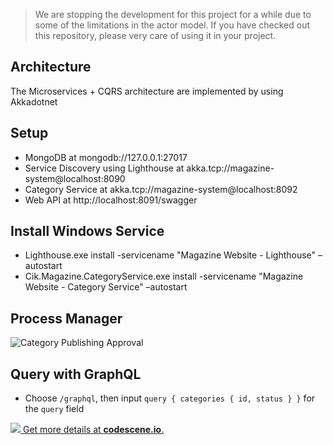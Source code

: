 > We are stopping the development for this project for a while due to some of the limitations in the actor model. If you have checked out this repository, please very care of using it in your project.

## Architecture
The Microservices + CQRS architecture are implemented by using Akkadotnet 
## Setup
- MongoDB at mongodb://127.0.0.1:27017
- Service Discovery using Lighthouse at akka.tcp://magazine-system@localhost:8090
- Category Service at akka.tcp://magazine-system@localhost:8092
- Web API at http://localhost:8091/swagger

## Install Windows Service
- Lighthouse.exe install -servicename "Magazine Website - Lighthouse" –autostart
- Cik.Magazine.CategoryService.exe install -servicename "Magazine Website - Category Service" –autostart

## Process Manager
![Category Publishing Approval](https://raw.githubusercontent.com/thangchung/magazine-website-akka/master/docs/CategoryPublishingApprovalFlow.png "Category Publishing Approval")

## Query with GraphQL
- Choose `/graphql`, then input `query { categories { id, status } }` for the `query` field

[![](https://codescene.io/projects/786/status.svg) Get more details at **codescene.io**.](https://codescene.io/projects/786/jobs/latest-successful/results)
